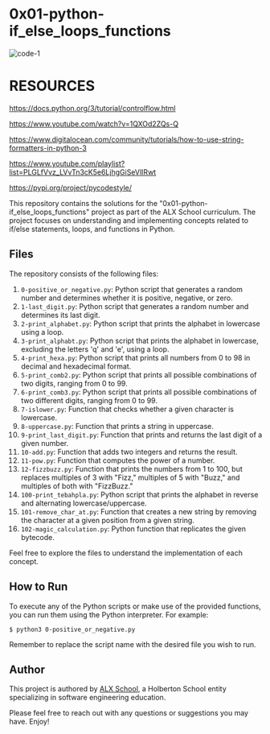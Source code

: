 # 0x01-python-if_else_loops_functions

![code-1](https://github.com/hfakir/alx-higher_level_programming/assets/114278488/e0a44b2e-fdc1-4eb4-b440-6f99beac2d11)

# RESOURCES

https://docs.python.org/3/tutorial/controlflow.html

https://www.youtube.com/watch?v=1QXOd2ZQs-Q

https://www.digitalocean.com/community/tutorials/how-to-use-string-formatters-in-python-3

https://www.youtube.com/playlist?list=PLGLfVvz_LVvTn3cK5e6LjhgGiSeVlIRwt

https://pypi.org/project/pycodestyle/

This repository contains the solutions for the "0x01-python-if_else_loops_functions" project as part of the ALX School curriculum. The project focuses on understanding and implementing concepts related to if/else statements, loops, and functions in Python.

## Files

The repository consists of the following files:

1. `0-positive_or_negative.py`: Python script that generates a random number and determines whether it is positive, negative, or zero.
2. `1-last_digit.py`: Python script that generates a random number and determines its last digit.
3. `2-print_alphabet.py`: Python script that prints the alphabet in lowercase using a loop.
4. `3-print_alphabt.py`: Python script that prints the alphabet in lowercase, excluding the letters 'q' and 'e', using a loop.
5. `4-print_hexa.py`: Python script that prints all numbers from 0 to 98 in decimal and hexadecimal format.
6. `5-print_comb2.py`: Python script that prints all possible combinations of two digits, ranging from 0 to 99.
7. `6-print_comb3.py`: Python script that prints all possible combinations of two different digits, ranging from 0 to 99.
8. `7-islower.py`: Function that checks whether a given character is lowercase.
9. `8-uppercase.py`: Function that prints a string in uppercase.
10. `9-print_last_digit.py`: Function that prints and returns the last digit of a given number.
11. `10-add.py`: Function that adds two integers and returns the result.
12. `11-pow.py`: Function that computes the power of a number.
13. `12-fizzbuzz.py`: Function that prints the numbers from 1 to 100, but replaces multiples of 3 with "Fizz," multiples of 5 with "Buzz," and multiples of both with "FizzBuzz."
14. `100-print_tebahpla.py`: Python script that prints the alphabet in reverse and alternating lowercase/uppercase.
15. `101-remove_char_at.py`: Function that creates a new string by removing the character at a given position from a given string.
16. `102-magic_calculation.py`: Python function that replicates the given bytecode.

Feel free to explore the files to understand the implementation of each concept.

## How to Run

To execute any of the Python scripts or make use of the provided functions, you can run them using the Python interpreter. For example:

```
$ python3 0-positive_or_negative.py
```

Remember to replace the script name with the desired file you wish to run.

## Author

This project is authored by [ALX School](https://www.alx.school/), a Holberton School entity specializing in software engineering education.

Please feel free to reach out with any questions or suggestions you may have. Enjoy!

